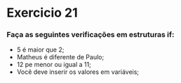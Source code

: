 # Exercicio 21

### Faça as seguintes verificações em estruturas if:

-   5 é maior que 2;
-   Matheus é diferente de Paulo;
-   12 pe menor ou igual a 11;
-   Você deve inserir os valores em variáveis;
